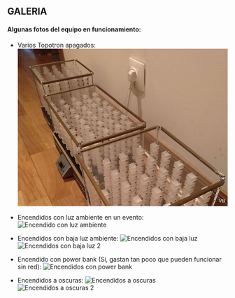 ## GALERIA

#### Algunas fotos del equipo en funcionamiento:

- Varios Topotron apagados:
![Apagados](Apagados.png)

- Encendidos con luz ambiente en un evento:
![Encendido con luz ambiente](Encendidoconluzambiente.png)

- Encendidos con baja luz ambiente:
![Encendidos con baja luz](Encendidoconbajaluz.png)
![Encendidos con baja luz 2](Encendidoconbajaluz2.png)

- Encendido con power bank (Si, gastan tan poco que pueden funcionar sin red):
![Encendidos con power bank](encendidoconpowerbank.png)

- Encendidos a oscuras:
![Encendidos a oscuras](Encendidoaoscuras.png)
![Encendidos a oscuras 2](Encendidoaoscuras2.png)

